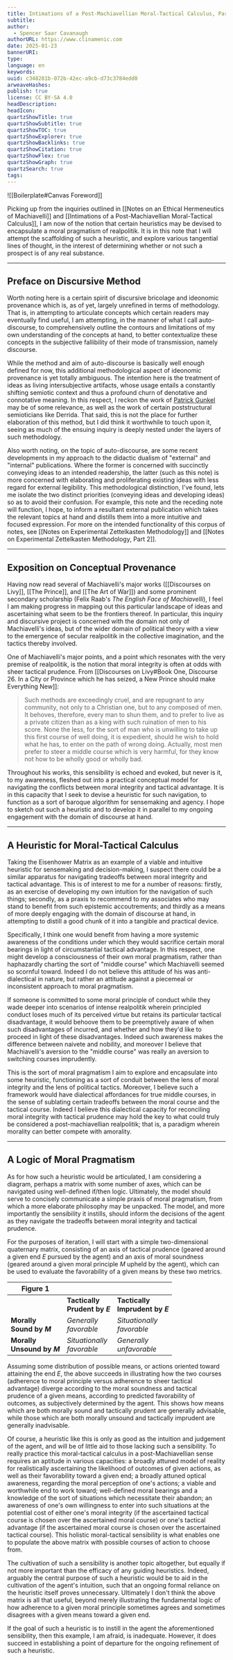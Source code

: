 ```yaml
---
title: Intimations of a Post-Machiavellian Moral-Tactical Calculus, Part 2
subtitle: 
author:
  - Spencer Saar Cavanaugh
authorURL: https://www.clinamenic.com
date: 2025-01-23
bannerURI: 
type: 
language: en
keywords: 
uuid: c348281b-072b-42ec-a9cb-d73c3784edd0
arweaveHashes: 
publish: true
license: CC BY-SA 4.0
headDescription: 
headIcon: 
quartzShowTitle: true
quartzShowSubtitle: true
quartzShowTOC: true
quartzShowExplorer: true
quartzShowBacklinks: true
quartzShowCitation: true
quartzShowFlex: true
quartzShowGraph: true
quartzSearch: true
tags:
---
```

![[Boilerplate#Canvas Foreword]]

Picking up from the inquiries outlined in [[Notes on an Ethical Hermeneutics of Machiavelli]] and [[Intimations of a Post-Machiavellian Moral-Tactical Calculus]], I am now of the notion that certain heuristics may be devised to encapsulate a moral pragmatism of realpolitik. It is in this note that I will attempt the scaffolding of such a heuristic, and explore various tangential lines of thought, in the interest of determining whether or not such a prospect is of any real substance. 

---

## Preface on Discursive Method

Worth noting here is a certain spirit of discursive bricolage and ideonomic provenance which is, as of yet, largely unrefined in terms of methodology. That is, in attempting to articulate concepts which certain readers may eventually find useful, I am attempting, in the manner of what I call auto-discourse, to comprehensively outline the contours and limitations of my own understanding of the concepts at hand, to better contextualize these concepts in the subjective fallibility of their mode of transmission, namely discourse. 

While the method and aim of auto-discourse is basically well enough defined for now, this additional methodological aspect of ideonomic provenance is yet totally ambiguous. The intention here is the treatment of ideas as living intersubjective artifacts, whose usage entails a constantly shifting semiotic context and thus a profound churn of denotative and connotative meaning. In this respect, I reckon the work of [Patrick Gunkel](https://ideonomy.mit.edu/) may be of some relevance, as well as the work of certain poststructural semioticians like Derrida. That said, this is not the place for further elaboration of this method, but I did think it worthwhile to touch upon it, seeing as much of the ensuing inquiry is deeply nested under the layers of such methodology. 

Also worth noting, on the topic of auto-discourse, are some recent developments in my approach to the didactic dualism of "external" and "internal" publications. Where the former is concerned with succinctly conveying ideas to an intended readership, the latter (such as this note) is more concerned with elaborating and proliferating existing ideas with less regard for external legibility. This methodological distinction, I've found, lets me isolate the two distinct priorities (conveying ideas and developing ideas) so as to avoid their confusion. For example, this note and the receding note will function, I hope, to inform a resultant external publication which takes the relevant topics at hand and distills them into a more intuitive and focused expression. For more on the intended functionality of this corpus of notes, see [[Notes on Experimental Zettelkasten Methodology]] and [[Notes on Experimental Zettelkasten Methodology, Part 2]].

---

## Exposition on Conceptual Provenance 

Having now read several of Machiavelli's major works ([[Discourses on Livy]], [[The Prince]], and [[The Art of War]]) and some prominent secondary scholarship (Felix Raab's *The English Face of Machiavelli*), I feel I am making progress in mapping out this particular landscape of ideas and ascertaining what seem to be the frontiers thereof. In particular, this inquiry and discursive project is concerned with the domain not only of Machiavelli's ideas, but of the wider domain of political theory with a view to the emergence of secular realpolitik in the collective imagination, and the tactics thereby involved. 

One of Machiavelli's major points, and a point which resonates with the very premise of realpolitik, is the notion that moral integrity is often at odds with sheer tactical prudence. From [[Discourses on Livy#Book One, Discourse 26. In a City or Province which he has seized, a New Prince should make Everything New]]:

> Such methods are exceedingly cruel, and are repugnant to any community, not only to a Christian one, but to any composed of men. It behoves, therefore, every man to shun them, and to prefer to live as a private citizen than as a king with such ruination of men to his score. None the less, for the sort of man who is unwilling to take up this first course of well doing, it is expedient, should he wish to hold what he has, to enter on the path of wrong doing. Actually, most men prefer to steer a middle course which is very harmful, for they know not how to be wholly good or wholly bad.

Throughout his works, this sensibility is echoed and evoked, but never is it, to my awareness, fleshed out into a practical conceptual model for navigating the conflicts between moral integrity and tactical advantage. It is in this capacity that I seek to devise a heuristic for such navigation, to function as a sort of baroque algorithm for sensemaking and agency. I hope to sketch out such a heuristic and to develop it in parallel to my ongoing engagement with the domain of discourse at hand. 

---

## A Heuristic for Moral-Tactical Calculus

Taking the Eisenhower Matrix as an example of a viable and intuitive heuristic for sensemaking and decision-making, I suspect there could be a similar apparatus for navigating tradeoffs between moral integrity and tactical advantage. This is of interest to me for a number of reasons: firstly, as an exercise of developing my own intuition for the navigation of such things; secondly, as a praxis to recommend to my associates who may stand to benefit from such epistemic accoutrements; and thirdly as a means of more deeply engaging with the domain of discourse at hand, in attempting to distill a good chunk of it into a tangible and practical device.

Specifically, I think one would benefit from having a more systemic awareness of the conditions under which they would sacrifice certain moral bearings in light of circumstantial tactical advantage. In this respect, one might develop a consciousness of their own moral pragmatism, rather than haphazardly charting the sort of "middle course" which Machiavelli seemed so scornful toward. Indeed I do not believe this attitude of his was anti-dialectical in nature, but rather an attitude against a piecemeal or inconsistent approach to moral pragmatism. 

If someone is committed to some moral principle of conduct while they wade deeper into scenarios of intense realpolitik wherein principled conduct loses much of its perceived virtue but retains its particular tactical disadvantage, it would behoove them to be preemptively aware of when such disadvantages of incurred, and whether and how they'd like to proceed in light of these disadvantages. Indeed such awareness makes the difference between naivete and nobility, and moreover I believe that Machiavelli's aversion to the "middle course" was really an aversion to switching courses imprudently.

This is the sort of moral pragmatism I aim to explore and encapsulate into some heuristic, functioning as a sort of conduit between the lens of moral integrity and the lens of political tactics. Moreover, I believe such a framework would have dialectical affordances for true middle courses, in the sense of sublating certain tradeoffs between the moral course and the tactical course. Indeed I believe this dialectical capacity for reconciling moral integrity with tactical prudence may hold the key to what could truly be considered a post-machiavellian realpolitik; that is, a paradigm wherein morality can better compete with amorality. 

---

## A Logic of Moral Pragmatism

As for how such a heuristic would be articulated, I am considering a diagram, perhaps a matrix with some number of axes, which can be navigated using well-defined if/then logic. Ultimately, the model should serve to concisely communicate a simple praxis of moral pragmatism, from which a more elaborate philosophy may be unpacked. The model, and more importantly the sensibility it instills, should inform the decisions of the agent as they navigate the tradeoffs between moral integrity and tactical prudence. 

For the purposes of iteration, I will start with a simple two-dimensional quaternary matrix, consisting of an axis of tactical prudence (geared around a given end $E$ pursued by the agent) and an axis of moral soundness (geared around a given moral principle $M$ upheld by the agent), which can be used to evaluate the favorability of a given means by these two metrics.

| Figure 1                       |                                  |                                    |
| ------------------------------ | -------------------------------- | ---------------------------------- |
|                                | **Tactically<br>Prudent by $E$** | **Tactically<br>Imprudent by $E$** |
| **Morally <br>Sound by $M$**   | *Generally <br>favorable*        | *Situationally<br>favorable*       |
| **Morally <br>Unsound by $M$** | *Situationally<br>favorable*     | *Generally<br>unfavorable*         |

Assuming some distribution of possible means, or actions oriented toward attaining the end $E$, the above succeeds in illustrating how the two courses (adherence to moral principle versus adherence to sheer tactical advantage) diverge according to the moral soundness and tactical prudence of a given means, according to predicted favorability of outcomes, as subjectively determined by the agent. This shows how means which are both morally sound and tactically prudent are generally advisable, while those which are both morally unsound and tactically imprudent are generally inadvisable. 

Of course, a heuristic like this is only as good as the intuition and judgement of the agent, and will be of little aid to those lacking such a sensibility. To really practice this moral-tactical calculus in a post-Machiavellian sense requires an aptitude in various capacities: a broadly attuned model of reality for realistically ascertaining the likelihood of outcomes of given actions, as well as their favorability toward a given end; a broadly attuned optical awareness, regarding the moral perception of one's actions; a viable and worthwhile end to work toward; well-defined moral bearings and a knowledge of the sort of situations which necessitate their abandon; an awareness of one's own willingness to enter into such situations at the potential cost of either one's moral integrity (if the ascertained tactical course is chosen over the ascertained moral course) or one's tactical advantage (if the ascertained moral course is chosen over the ascertained tactical course). This holistic moral-tactical sensibility is what enables one to populate the above matrix with possible courses of action to choose from. 

The cultivation of such a sensibility is another topic altogether, but equally if not more important than the efficacy of any guiding heuristics. Indeed, arguably the central purpose of such a heuristic would be to aid in the cultivation of the agent's intuition, such that an ongoing formal reliance on the heuristic itself proves unnecessary. Ultimately I don't think the above matrix is all that useful, beyond merely illustrating the fundamental logic of how adherence to a given moral principle sometimes agrees and sometimes disagrees with a given means toward a given end. 

If the goal of such a heuristic is to instill in the agent the aforementioned sensibility, then this example, I am afraid, is inadequate. However, it does succeed in establishing a point of departure for the ongoing refinement of such a heuristic.